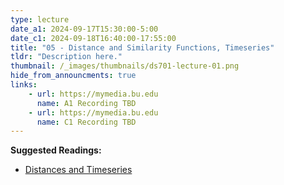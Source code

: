 ```yaml
---
type: lecture
date_a1: 2024-09-17T15:30:00-5:00
date_c1: 2024-09-18T16:40:00-17:55:00
title: "05 - Distance and Similarity Functions, Timeseries"
tldr: "Description here."
thumbnail: /_images/thumbnails/ds701-lecture-01.png
hide_from_announcments: true
links: 
    - url: https://mymedia.bu.edu
      name: A1 Recording TBD
    - url: https://mymedia.bu.edu
      name: C1 Recording TBD
---
```


**Suggested Readings:**
- [Distances and Timeseries](https://tools4ds.github.io/DS701-Course-Notes/05-Distances-Timeseries.html)
